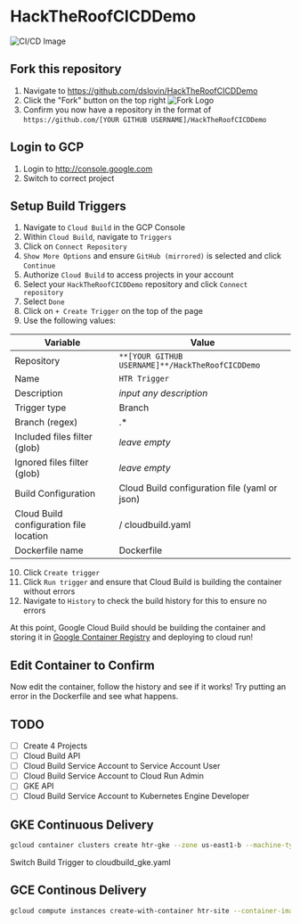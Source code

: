 # HackTheRoofCICDDemo

![CI/CD Image](https://cloud.google.com/solutions/continuous-integration/images/hero-banner.png)

## Fork this repository
1. Navigate to https://github.com/dslovin/HackTheRoofCICDDemo
2. Click the "Fork" button on the top right
![Fork Logo](https://help.github.com/assets/images/help/repository/fork_button.jpg)
3. Confirm you now have a repository in the format of `https://github.com/[YOUR GITHUB USERNAME]/HackTheRoofCICDDemo`

## Login to GCP
1. Login to http://console.google.com
2. Switch to correct project

## Setup Build Triggers
1. Navigate to `Cloud Build` in the GCP Console
2. Within `Cloud Build`, navigate to `Triggers`
3. Click on `Connect Repository`
4. `Show More Options` and ensure `GitHub (mirrored)` is selected and click `Continue`
5. Authorize `Cloud Build` to access projects in your account 
6. Select your `HackTheRoofCICDDemo` repository and click `Connect repository`
7. Select `Done`
8. Click on `+ Create Trigger` on the top of the page
9. Use the following values:

| Variable | Value | 
| --- | --- |
| Repository | `**[YOUR GITHUB USERNAME]**/HackTheRoofCICDDemo` |
| Name | `HTR Trigger` |
| Description | _input any description_ |
| Trigger type | Branch |
| Branch (regex) | .* |
| Included files filter (glob) | _leave empty_ |
| Ignored files filter (glob) | _leave empty_ |
| Build Configuration | Cloud Build configuration file (yaml or json) |
| Cloud Build configuration file location  | / cloudbuild.yaml |
| Dockerfile name | Dockerfile |
10. Click `Create trigger`
11. Click `Run trigger` and ensure that Cloud Build is building the container without errors 
12. Navigate to `History` to check the build history for this to ensure no errors

At this point, Google Cloud Build should be building the container and storing it in [Google Container Registry](https://cloud.google.com/container-registry/) and deploying to cloud run!

## Edit Container to Confirm
Now edit the container, follow the history and see if it works! Try putting an error in the Dockerfile and see what happens.



## TODO
- [ ] Create 4 Projects
- [ ] Cloud Build API
- [ ] Cloud Build Service Account to Service Account User
- [ ] Cloud Build Service Account to Cloud Run Admin
- [ ] GKE API
- [ ] Cloud Build Service Account to Kubernetes Engine Developer

## GKE Continuous Delivery
```bash
gcloud container clusters create htr-gke --zone us-east1-b --machine-type "f1-micro" --image-type "COS" --num-nodes "3"
```
Switch Build Trigger to cloudbuild_gke.yaml

## GCE Continous Delivery
```bash
gcloud compute instances create-with-container htr-site --container-image gcr.io/$PROJECT_ID/hacktheroofcicddemo
```
